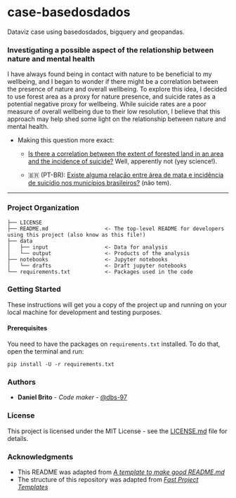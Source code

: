 # case-basedosdados
Dataviz case using basedosdados, bigquery and geopandas.

### Investigating a possible aspect of the relationship between nature and mental health
I have always found being in contact with nature to be beneficial to my wellbeing, and I began to wonder if there might be a correlation between the presence of nature and overall wellbeing. To explore this idea, I decided to use forest area as a proxy for nature presence, and suicide rates as a potential negative proxy for wellbeing. While suicide rates are a poor measure of overall wellbeing due to their low resolution, I believe that this approach may help shed some light on the relationship between nature and mental health. 

- Making this question more exact: 
  - [Is there a correlation between the extent of forested land in an area and the incidence of suicide?](notebooks/1_case_suicide_forest.ipynb) Well, apperently not (yey science!). 

  - 🇧🇷 (PT-BR): [Existe alguma relação entre área de mata e incidência de suicídio nos municípios brasileiros?](notebooks/br_municipios_suicidio_floresta_20220824.ipynb) (não tem).

---

### Project Organization

    ├── LICENSE
    ├── README.md                  <- The top-level README for developers using this project (also know as this file!)
    ├── data
    │   ├── input                  <- Data for analysis
    │   └── output                 <- Products of the analysis
    ├── notebooks                  <- Jupyter notebooks
    │   └── drafts                 <- Draft jupyter notebooks
    └── requirements.txt           <- Packages used in the code

### Getting Started

These instructions will get you a copy of the project up and running on your local machine for development and testing purposes. 

#### Prerequisites

You need to have the packages on `requirements.txt` installed. To do that, open the terminal and run:

```
pip install -U -r requirements.txt
```
### Authors

* **Daniel Brito** - *Code maker* - [@dbs-97](https://github.com/dbs-97)

### License

This project is licensed under the MIT License - see the [LICENSE.md](LICENSE.md) file for details.

### Acknowledgments
* This README was adapted from [*A template to make good README.md*](https://gist.github.com/PurpleBooth/109311bb0361f32d87a2)
* The structure of this repository was adapted from [*Fast Project Templates*](https://github.com/JoaoCarabetta/project-templates)

